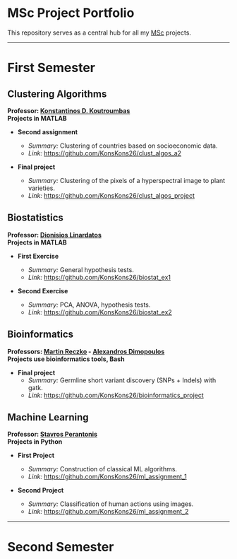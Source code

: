 # MSc Project Portfolio

This repository serves as a central hub for all my [MSc](https://dsit.di.uoa.gr/) projects.

---

# First Semester

## Clustering Algorithms

**Professor: [Konstantinos D. Koutroumbas](https://dsit.di.uoa.gr/koutroumbas-cv/)**  
**Projects in MATLAB**

<!-- - **First assignment**
    - *Summary:* 
    - *Link:*
    - *Grade:* 8.35/10 -->

- **Second assignment**
    - *Summary:* Clustering of countries based on socioeconomic data.
    - *Link:* https://github.com/KonsKons26/clust_algos_a2
    <!-- - *Grade:* 9.5/10 -->

- **Final project**
    - *Summary:* Clustering of the pixels of a hyperspectral image to plant varieties.
    - *Link:* https://github.com/KonsKons26/clust_algos_project
    <!-- - *Grade:* 10/10 -->


## Biostatistics

**Professor: [Dionisios Linardatos](https://dsit.di.uoa.gr/linardatos-cv/)**  
**Projects in MATLAB**

- **First Exercise**
    - *Summary:* General hypothesis tests.
    - *Link:* https://github.com/KonsKons26/biostat_ex1
    <!-- - *Grade:* 9.7/10 -->

- **Second Exercise**
    - *Summary:* PCA, ANOVA, hypothesis tests.
    - *Link:* https://github.com/KonsKons26/biostat_ex2
    <!-- - *Grade:* 9.3/10 -->


## Bioinformatics

**Professors: [Martin Reczko](https://www.fleming.gr/research/ifbr/staff-scientists/reczko-lab) - [Alexandros Dimopoulos](https://dsit.di.uoa.gr/dimopoulos-cv/)**  
**Projects use bioinformatics tools, Bash**

- **Final project**
    - *Summary:* Germline short variant discovery (SNPs + Indels) with gatk.
    - *Link:* https://github.com/KonsKons26/bioinformatics_project
    <!-- - *Grade:* 9.65/10 -->

## Machine Learning

**Professor: [Stavros Perantonis](https://dsit.di.uoa.gr/perantonis-cv/)**  
**Projects in Python**

- **First Project**
    - *Summary:* Construction of classical ML algorithms.
    - *Link:* https://github.com/KonsKons26/ml_assignment_1
    <!-- - *Grade:* 10/10-->

- **Second Project**
    - *Summary:* Classification of human actions using images.
    - *Link:* https://github.com/KonsKons26/ml_assignment_2
    <!-- - *Grade:* 10/10-->

---

# Second Semester

